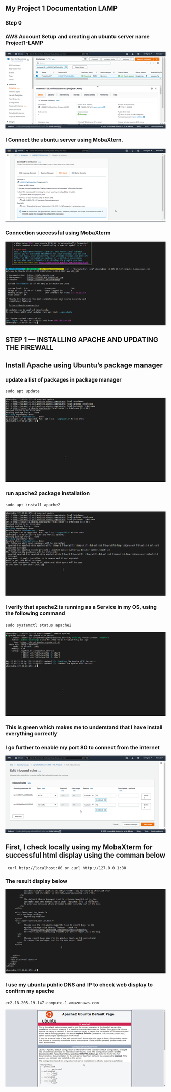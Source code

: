 ## My Project 1 Documentation LAMP

### Step 0

### AWS Account Setup and creating an ubuntu server name Project1-LAMP

![ubuntu server](images/ubuntuserver.png)

### I Connect the ubuntu server using MobaXtern. 

![ssh connection](images/ssh.png)

### Connection successful using MobaXterm

![connection](images/connection.png)

## STEP 1 — INSTALLING APACHE AND UPDATING THE FIREWALL
## Install Apache using Ubuntu’s package manager

### update a list of packages in package manager

`sudo apt update`

![sudo update](images/sudoupdate.png)

### run apache2 package installation

`sudo apt install apache2`

![apache](images/apache.png)

### I verify that apache2 is running as a Service in my OS, using the following command

`sudo systemctl status apache2`

![status update](images/status.png)

### This is green which makes me to understand that I have install everything correctly 

### I go further to enable my port 80 to connect from the internet

![Port 80 enable](images/port.png)

## First, I check locally using my MobaXterm for successful html display using the comman below

` curl http://localhost:80
or
 curl http://127.0.0.1:80`

 ### The result display below

 ![display](images/display.png)

 ### I use my ubuntu public DNS and IP to check web display to confirm my apache 

 `ec2-18-205-19-147.compute-1.amazonaws.com`

 ![web display](images/web.png)




















